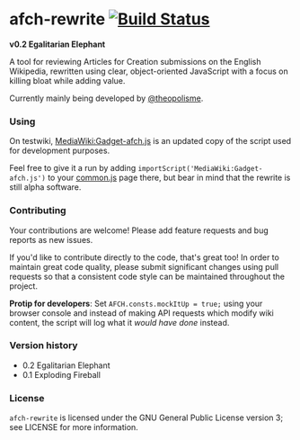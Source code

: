 afch-rewrite [![Build Status](https://travis-ci.org/WPAFC/afch-rewrite.png)](https://travis-ci.org/WPAFC/afch-rewrite)
============

**v0.2 Egalitarian Elephant**

A tool for reviewing Articles for Creation submissions on the English Wikipedia, rewritten using clear, object-oriented JavaScript with a focus on killing bloat while adding value.

Currently mainly being developed by [@theopolisme](https://github.com/theopolisme).

### Using

On testwiki, [MediaWiki:Gadget-afch.js](https://test.wikipedia.org/wiki/MediaWiki:Gadget-afch.js) is an updated copy of the script used for development purposes.

Feel free to give it a run by adding `importScript('MediaWiki:Gadget-afch.js')` to your [common.js](https://test.wikipedia.org/wiki/Special:MyPage/common.js) page there, but bear in mind that the rewrite is still alpha software.

### Contributing

Your contributions are welcome! Please add feature requests and bug reports as new issues.

If you'd like to contribute directly to the code, that's great too! In order to maintain great code quality, please submit significant changes using pull requests so that a consistent code style can be maintained throughout the project.

**Protip for developers**: Set `AFCH.consts.mockItUp = true;` using your browser console and instead of making API requests which modify wiki content, the script will log what it *would have done* instead.

### Version history

* 0.2 Egalitarian Elephant
* 0.1 Exploding Fireball

### License

`afch-rewrite` is licensed under the GNU General Public License version 3; see LICENSE for more information.
